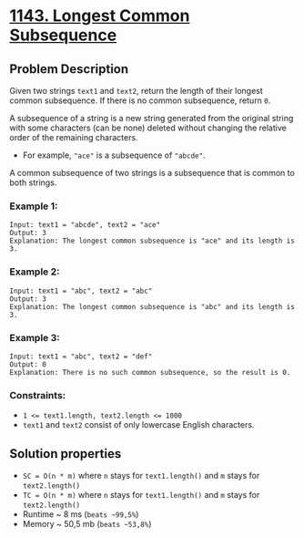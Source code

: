 # [1143. Longest Common Subsequence](https://leetcode.com/problems/longest-common-subsequence/description)

## Problem Description

Given two strings `text1` and `text2`, return the length of their longest common subsequence. If there is no common subsequence, return `0`.

A subsequence of a string is a new string generated from the original string with some characters (can be none) deleted without changing the relative order of the remaining characters.

* For example, `"ace"` is a subsequence of `"abcde"`.

A common subsequence of two strings is a subsequence that is common to both strings.



### Example 1:
```
Input: text1 = "abcde", text2 = "ace"
Output: 3  
Explanation: The longest common subsequence is "ace" and its length is 3.
```
### Example 2:
```
Input: text1 = "abc", text2 = "abc"
Output: 3
Explanation: The longest common subsequence is "abc" and its length is 3.
```
### Example 3:
```
Input: text1 = "abc", text2 = "def"
Output: 0
Explanation: There is no such common subsequence, so the result is 0.
```

### Constraints:

* `1 <= text1.length, text2.length <= 1000`
* `text1` and `text2` consist of only lowercase English characters.


## Solution properties

* `SC = O(n * m)` where `n` stays for `text1.length()` and `m` stays for `text2.length()`
* `TC = O(n * m)` where `n` stays for `text1.length()` and `m` stays for `text2.length()`
* Runtime ~ 8 ms (`beats ~99,5%`)
* Memory ~ 50,5 mb (`beats ~53,8%`)